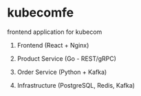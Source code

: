 # kubecomfe
frontend application for kubecom

1. Frontend (React + Nginx)

2. Product Service (Go - REST/gRPC)

3. Order Service (Python + Kafka)

4. Infrastructure (PostgreSQL, Redis, Kafka)
